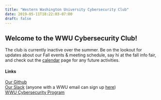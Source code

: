 ```yaml
---
title: "Western Washington University Cybersecurity Club"
date: 2019-05-11T18:22:03-07:00
draft: false
---
```


## Welcome to the WWU Cybersecurity Club!

The club is currently inactive over the summer.  Be on the lookout for updates about our Fall events & meeting schedule, 
say hi at the fall info fair, and check out the [calendar](../calendar) page for any future activities.

#### Links

[Our Github](https://github.com/wwucyber)  
[Our Slack](https://wwucyber.slack.com) (anyone with a WWU email can sign up [here](https://wwucyber.slack.com/signup))  
[WWU Cybersecurity Program](https://cse.wwu.edu/computer-science/computer-information-systems-security-ciss)  

